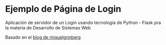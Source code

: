 # Ejemplo de Página de Login

Aplicación de servidor de un Login usando tecnología de Python - Flask pra la materia de Desarrollo de Sistemas Web

Basado en el [blog de miguelgrinberg](https://blog.miguelgrinberg.com/post/the-flask-mega-tutorial-part-i-hello-world)
